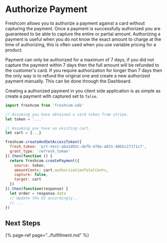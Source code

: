 # Authorize Payment

Freshcom allows you to authorize a payment against a card without capturing the payment. Once a payment is successfully authorized you are guaranteed to be able to capture the entire or partial amount. Authorizing a payment is useful when you do not know the exact amount to charge at the time of authorizing, this is often used when you use variable pricing for a product.

Payment can only be authorized for a maximum of 7 days, if you did not capture the payment within 7 days then the full amount will be refunded to the customer's card. If you require authorization for longer than 7 days then the only way is to refund the original one and create a new authorized payment manually. This can be done through the Dashboard.

Creating a authorized payment in you client side application is as simple as create a payment with captured set to `false`.

```javascript
import freshcom from 'freshcom-sdk'

// Assuming you have obtained a card token from stripe.
let token = '...'

// Assuming you have an existing cart.
let cart = {...}

freshcom.createAndSetAccessToken({
  fresh_token: 'prt-test-aba1d92c-defb-478e-a031-40b5c27171c7',
  grant_type: 'refresh_token'
}).then(function () {
  return freshcom.createPayment({
    source: token,
    amountCents: cart.authorizationTotalCents,
    capture: false,
    target: cart
  })
}).then(function(response) {
  let order = response.data
  // Update the UI accordingly...
  // ...
})
```

## Next Steps

{% page-ref page="../fulfillment.md" %}



